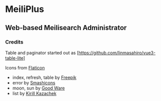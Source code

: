 #  MeiliPlus
##  Web-based Meilisearch Administrator

### Credits

Table and paginator started out as [https://github.com/linmasahiro/vue3-table-lite]

Icons from [Flaticon](https://www.flaticon.com)
  - index, refresh, table by [Freepik](https://www.freepik.com)
  - error by [Smashicons](https://www.flaticon.com/authors/smashicons)
  - moon, sun by [Good Ware](https://www.flaticon.com/authors/good-ware)
  - list by [Kirill Kazachek](https://www.flaticon.com/authors/kirill-kazachek)
